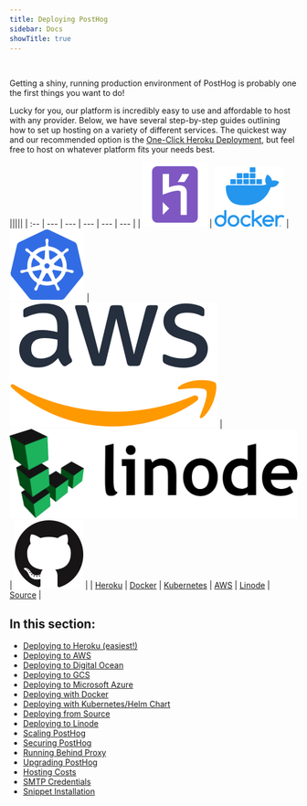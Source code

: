 ```yaml
---
title: Deploying PostHog
sidebar: Docs
showTitle: true
---
```


<br>


Getting a shiny, running production environment of PostHog is probably one the first things you want to do! 

Lucky for you, our platform is incredibly easy to use and affordable to host with any provider. Below, we have several step-by-step guides outlining how to set up hosting on a variety of different services. The quickest way and our recommended option is the [One-Click Heroku Deployment](/docs/deployment/deploy-heroku), but feel free to host on whatever platform fits your needs best.

|||||
| :-- | --- | --- | --- | --- | --- |
| [![](../../src/images/install-heroku.png)](/docs/deployment/deploy-heroku) | [![](../../src/images/install-docker.png)](/docs/deployment/deploy-docker) | [![](../../src/images/install-kubernetes.png)](/docs/deployment/deploy-kubernetes) | [![](../../src/images/install-aws.png)](/docs/deployment/deploy-aws) |  [![](../../src/images/install-linode.svg)](/docs/deployment/deploy-linode) | [![](../../src/images/github-logo.png)](/docs/deployment/deploy-source) |
| <a href="#heroku" class="middle">Heroku</a> | <a href="#docker-compose" class="middle">Docker</a> | <a href="#helm-chart-kubernetes-installation" class="middle">Kubernetes</a> | <a href="#aws-ecs-fargate" class="middle">AWS</a> |  <a href="#linode" class="middle">Linode</a> | <a href="#source-installation" class="middle">Source</a> |

## **In this section:**

- [Deploying to Heroku (easiest!)](/docs/deployment/deploy-heroku)
- [Deploying to AWS](/docs/deployment/deploy-aws)
- [Deploying to Digital Ocean](/docs/deployment/deploy-digital-ocean)
- [Deploying to GCS](/docs/deployment/deploy-gcs)
- [Deploying to Microsoft Azure](/docs/deployment/deploy-azure)
- [Deploying with Docker](/docs/deployment/deploy-docker)
- [Deploying with Kubernetes/Helm Chart](/docs/deployment/deploy-kubernetes)
- [Deploying from Source](/docs/deployment/deploy-source)
- [Deploying to Linode](/docs/deployment/deploy-linode)
- [Scaling PostHog](/docs/deployment/scaling-posthog)
- [Securing PostHog](/docs/deployment/securing-posthog)
- [Running Behind Proxy](/docs/deployment/running-behind-proxy)
- [Upgrading PostHog](/docs/deployment/upgrading-posthog)
- [Hosting Costs](/docs/deployment/hosting-costs)
- [SMTP Credentials](/docs/deployment/smtp-credentials)
- [Snippet Installation](/docs/deployment/snippet-installation)
